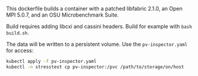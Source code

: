 This dockerfile builds a container with a patched libfabric 2.1.0, an Open MPI 5.0.7, and an OSU Microbenchmark Suite.

Build requires adding libcxi and cassini headers. Build for example with `bash build.sh`.

The data will be written to a persistent volume. Use the `pv-inspector.yaml` for access:

```bash
kubectl apply -f pv-inspector.yaml
kubectl -n stresstest cp pv-inspector:/pvc /path/to/storage/on/host
```